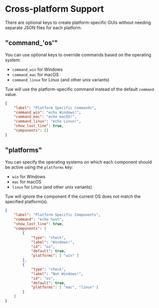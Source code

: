 # Cross-platform Support

There are optional keys to create platform-specific GUIs without needing separate JSON files for each platform.  

## "command_'os'"

You can use optional keys to override commands based on the operating system:

-   `command_win` for Windows
-   `command_mac` for macOS
-   `command_linux` for Linux (and other unix variants)

Tuw will use the platform-specific command instead of the default `command` value.  

```json
{
    "label": "Platform Specific Commands",
    "command_win": "echo Windows!",
    "command_mac": "echo macOS!",
    "command_linux": "echo Linux!",
    "show_last_line": true,
    "components": []
}
```

## "platforms"

You can specify the operating systems on which each component should be active using the `platforms` key:

-   `win` for Windows
-   `mac` for macOS
-   `linux` for Linux (and other unix variants)

Tuw will ignore the component if the current OS does not match the specified platform(s).  

```json
{
    "label": "Platform Specific Components",
    "command": "echo %os%",
    "show_last_line": true,
    "components": [
        {
            "type": "check",
            "label": "Windows!",
            "id": "os",
            "default": true,
            "platforms": [ "win" ]
        },
        {
            "type": "check",
            "label": "Not Windows!",
            "id": "os",
            "default": true,
            "platforms": [ "mac", "linux" ]
        }
    ]
}
```
